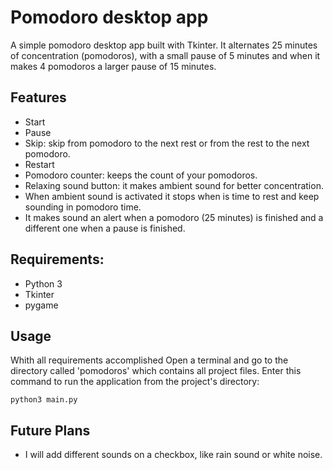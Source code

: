 # Pomodoro desktop app

A simple pomodoro desktop app built with Tkinter. It alternates 25 minutes of concentration (pomodoros), with a small pause of 5 minutes and when it makes 4 pomodoros a larger pause of 15 minutes.

## Features

- Start
- Pause
- Skip: skip from pomodoro to the next rest or from the rest to the next pomodoro.
- Restart
- Pomodoro counter: keeps the count of your pomodoros.
- Relaxing sound button: it makes ambient sound for better concentration.
- When ambient sound is activated it stops when is time to rest and keep sounding in pomodoro time.
- It makes sound an alert when a pomodoro (25 minutes) is finished and a different one when a pause is finished.


## Requirements:

- Python 3
- Tkinter
- pygame


## Usage

Whith all requirements accomplished
Open a terminal and go to the directory called 'pomodoros' which contains all project files.
Enter this command to run the application from the project's directory:
```
python3 main.py
```

## Future Plans

- I will add different sounds on a checkbox, like rain sound or white noise.
